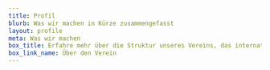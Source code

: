 ```yaml
---
title: Profil
blurb: Was wir machen in Kürze zusammengefasst
layout: profile
meta: Was wir machen
box_title: Erfahre mehr über die Struktur unseres Vereins, das internationale Netzwerk und die Rolle unseres Vorstands
box_link_name: Über den Verein
---
```

